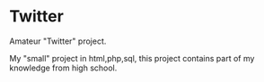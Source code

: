 # Twitter
Amateur "Twitter" project.

My "small" project in html,php,sql, this project contains part of my knowledge from high school.
